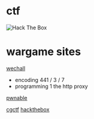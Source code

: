 # ctf

<img src="https://www.hackthebox.eu/badge/image/70294" alt="Hack The Box">

# wargame sites
[wechall](http://www.wechall.net)
* encoding              441 / 3 / 7
* programming 1         the http proxy

[pwnable](http://www.pwnable.kr)

[cgctf](https://cgctf.nuptsast.com/challenges)
[hackthebox](https://www.hackthebox.eu)
